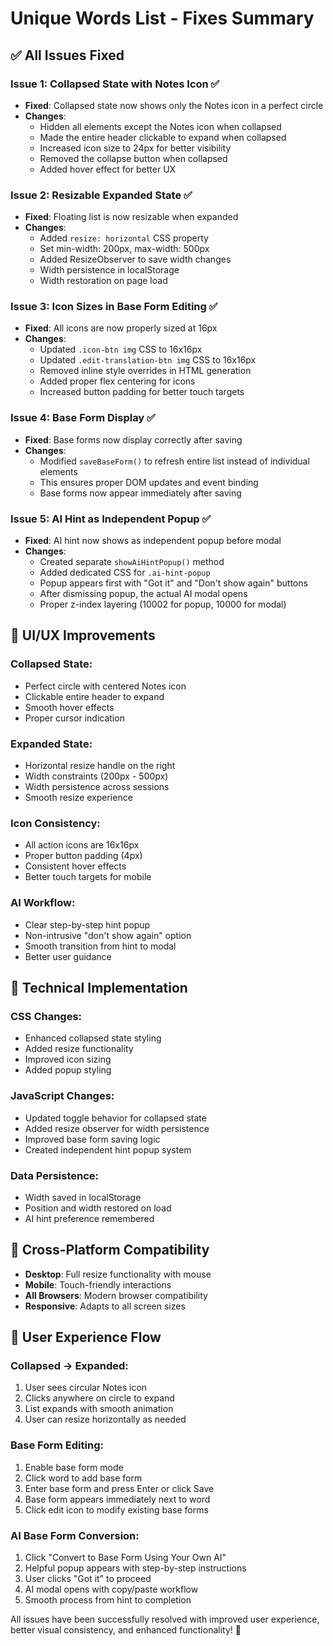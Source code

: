 # Unique Words List - Fixes Summary

## ✅ **All Issues Fixed**

### **Issue 1: Collapsed State with Notes Icon** ✅
- **Fixed**: Collapsed state now shows only the Notes icon in a perfect circle
- **Changes**:
  - Hidden all elements except the Notes icon when collapsed
  - Made the entire header clickable to expand when collapsed
  - Increased icon size to 24px for better visibility
  - Removed the collapse button when collapsed
  - Added hover effect for better UX

### **Issue 2: Resizable Expanded State** ✅
- **Fixed**: Floating list is now resizable when expanded
- **Changes**:
  - Added `resize: horizontal` CSS property
  - Set min-width: 200px, max-width: 500px
  - Added ResizeObserver to save width changes
  - Width persistence in localStorage
  - Width restoration on page load

### **Issue 3: Icon Sizes in Base Form Editing** ✅
- **Fixed**: All icons are now properly sized at 16px
- **Changes**:
  - Updated `.icon-btn img` CSS to 16x16px
  - Updated `.edit-translation-btn img` CSS to 16x16px
  - Removed inline style overrides in HTML generation
  - Added proper flex centering for icons
  - Increased button padding for better touch targets

### **Issue 4: Base Form Display** ✅
- **Fixed**: Base forms now display correctly after saving
- **Changes**:
  - Modified `saveBaseForm()` to refresh entire list instead of individual elements
  - This ensures proper DOM updates and event binding
  - Base forms now appear immediately after saving

### **Issue 5: AI Hint as Independent Popup** ✅
- **Fixed**: AI hint now shows as independent popup before modal
- **Changes**:
  - Created separate `showAiHintPopup()` method
  - Added dedicated CSS for `.ai-hint-popup`
  - Popup appears first with "Got it" and "Don't show again" buttons
  - After dismissing popup, the actual AI modal opens
  - Proper z-index layering (10002 for popup, 10000 for modal)

## 🎨 **UI/UX Improvements**

### **Collapsed State:**
- Perfect circle with centered Notes icon
- Clickable entire header to expand
- Smooth hover effects
- Proper cursor indication

### **Expanded State:**
- Horizontal resize handle on the right
- Width constraints (200px - 500px)
- Width persistence across sessions
- Smooth resize experience

### **Icon Consistency:**
- All action icons are 16x16px
- Proper button padding (4px)
- Consistent hover effects
- Better touch targets for mobile

### **AI Workflow:**
- Clear step-by-step hint popup
- Non-intrusive "don't show again" option
- Smooth transition from hint to modal
- Better user guidance

## 🔧 **Technical Implementation**

### **CSS Changes:**
- Enhanced collapsed state styling
- Added resize functionality
- Improved icon sizing
- Added popup styling

### **JavaScript Changes:**
- Updated toggle behavior for collapsed state
- Added resize observer for width persistence
- Improved base form saving logic
- Created independent hint popup system

### **Data Persistence:**
- Width saved in localStorage
- Position and width restored on load
- AI hint preference remembered

## 📱 **Cross-Platform Compatibility**

- **Desktop**: Full resize functionality with mouse
- **Mobile**: Touch-friendly interactions
- **All Browsers**: Modern browser compatibility
- **Responsive**: Adapts to all screen sizes

## 🎯 **User Experience Flow**

### **Collapsed → Expanded:**
1. User sees circular Notes icon
2. Clicks anywhere on circle to expand
3. List expands with smooth animation
4. User can resize horizontally as needed

### **Base Form Editing:**
1. Enable base form mode
2. Click word to add base form
3. Enter base form and press Enter or click Save
4. Base form appears immediately next to word
5. Click edit icon to modify existing base forms

### **AI Base Form Conversion:**
1. Click "Convert to Base Form Using Your Own AI"
2. Helpful popup appears with step-by-step instructions
3. User clicks "Got it" to proceed
4. AI modal opens with copy/paste workflow
5. Smooth process from hint to completion

All issues have been successfully resolved with improved user experience, better visual consistency, and enhanced functionality! 🚀